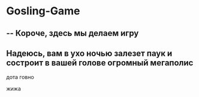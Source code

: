 # Gosling-Game
--
Короче, здесь мы делаем игру
--
Надеюсь, вам в ухо ночью залезет паук и состроит в вашей голове огромный мегаполис
--
дота говно

жижа